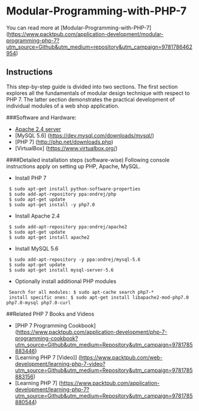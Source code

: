 # Modular-Programming-with-PHP-7

You can read more at [Modular-Programming-with-PHP-7]
(https://www.packtpub.com/application-development/modular-programming-php-7?utm_source=Github&utm_medium=repository&utm_campaign=9781786462954)

## Instructions

This step-by-step guide is divided into two sections.
The first section explores all the fundamentals of modular design technique with respect to PHP 7.
The latter section demonstrates the practical development of individual modules of a web shop application.

###Software and Hardware:
* [Apache 2.4 server](https://httpd.apache.org/download.cgi)
* [MySQL 5.6] (https://dev.mysql.com/downloads/mysql/)
* [PHP 7] (http://php.net/downloads.php)
* [VirtualBox] (https://www.virtualbox.org/)

####Detailed installation steps (software-wise)
Following console instructions apply on setting up PHP, Apache, MySQL.

* Install PHP 7
```
 $ sudo apt-get install python-software-properties
 $ sudo add-apt-repository ppa:ondrej/php
 $ sudo apt-get update
 $ sudo apt-get install -y php7.0
```
* Install Apache 2.4
```
 $ sudo add-apt-repository ppa:ondrej/apache2
 $ sudo apt-get update
 $ sudo apt-get install apache2
```
* Install MySQL 5.6 
```
 $ sudo add-apt-repository -y ppa:ondrej/mysql-5.6
 $ sudo apt-get update
 $ sudo apt-get install mysql-server-5.6
```
* Optionally install additional PHP modules
```
 Search for all modules: $ sudo apt-cache search php7-*
 install specific ones: $ sudo apt-get install libapache2-mod-php7.0 php7.0-mysql php7.0-curl
```

##Related PHP 7 Books and Videos

* [PHP 7 Programming Cookbook] (https://www.packtpub.com/application-development/php-7-programming-cookbook?utm_source=Github&utm_medium=Repository&utm_campaign=9781785883446)
* [Learning PHP 7 [Video]] (https://www.packtpub.com/web-development/learning-php-7-video?utm_source=Github&utm_medium=Repository&utm_campaign=9781785883156)
* [Learning PHP 7] (https://www.packtpub.com/application-development/learning-php-7?utm_source=Github&utm_medium=Repository&utm_campaign=9781785880544)



